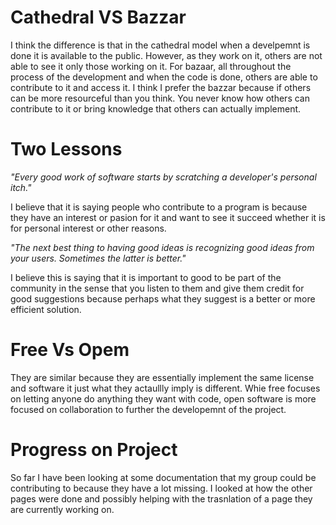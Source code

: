 # Cathedral VS Bazzar

I think the difference is that in the cathedral model when a develpemnt is done it is available to the public. However, as they 
work on it, others are not able to see it only those working on it. For bazaar, all throughout the process of the development
and when the code is done, others are able to contribute to it and access it. I think I prefer the bazzar because if others
can be more resourceful than you think. You never know how others can contribute to it or bring knowledge that others can 
actually implement.

# Two Lessons
_"Every good work of software starts by scratching a developer's personal itch."_

I believe that it is saying people who contribute to a program is because they have an interest or pasion for it and want to 
see it succeed whether it is for personal interest or other reasons.

_"The next best thing to having good ideas is recognizing good ideas from your users. Sometimes the latter is better."_

I believe this is saying that it is important to good to be part of the community in the sense that you listen to them and give
them credit for good suggestions because perhaps what they suggest is a better or more efficient solution.

# Free Vs Opem
They are similar because they are essentially implement the same license and software it just what they actaullly imply 
is different. Whie free focuses on letting anyone do anything they want with code, open software is more focused on 
collaboration to further the developemnt of the project.

# Progress on Project
So far I have been looking at some documentation that my group could be contributing to because they have a lot missing. 
I looked at how the other pages were done and possibly helping with the trasnlation of a page they are currently working on.


